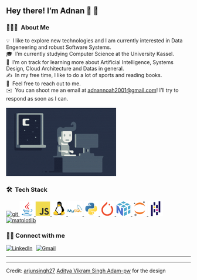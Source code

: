 </p><h2>Hey there! I’m Adnan 👋 💯</h2><p></p>
<!-- ## 👋 &nbsp;Hey there! I'm Aditya -->
<h3 id="-about-me">👨🏻‍💻 &nbsp;About Me</h3>
<p>💡 &nbsp;I like to explore new technologies and I am currently interested in Data Engeneering and robust Software Systems.<br>
🎓 &nbsp;I’m currently studying Computer Science at the University Kassel.<br>
🌱 &nbsp;I’m on track for learning more about Artificial Intelligence, Systems Design, Cloud Architecture and Datas in general.<br>
✍️ &nbsp;In my free time, I like to do a lot of sports and reading books.<br>
💬 &nbsp;Feel free to reach out to me.<br>
✉️ &nbsp;You can shoot me an email at <a href="mailto:avsingh@umass.edu">adnannoah2001@gmail.com</a>! I’ll try to respond as soon as I can.<br><br>
<img alt="Night Coding" src="https://raw.githubusercontent.com/AVS1508/AVS1508/master/assets/Night-Coding.gif" align="topmiddl">
<h3 id="-tech-stack">🛠 &nbsp;Tech Stack</h3>

<!-- Bestehende Icons -->
<a href="https://git-scm.com/" target="_blank" rel="noreferrer">
  <img src="https://www.vectorlogo.zone/logos/git-scm/git-scm-icon.svg" alt="git" width="40" height="40">
</a>
<a href="https://www.java.com" target="_blank" rel="noreferrer">
  <img src="https://raw.githubusercontent.com/devicons/devicon/master/icons/java/java-original.svg" alt="java" width="40" height="40">
</a>
<a href="https://developer.mozilla.org/en-US/docs/Web/JavaScript" target="_blank" rel="noreferrer">
  <img src="https://raw.githubusercontent.com/devicons/devicon/master/icons/javascript/javascript-original.svg" alt="javascript" width="40" height="40">
</a>
<a href="https://www.linux.org/" target="_blank" rel="noreferrer">
  <img src="https://raw.githubusercontent.com/devicons/devicon/master/icons/linux/linux-original.svg" alt="linux" width="40" height="40">
</a>

<!-- Neue Icons -->
<a href="https://www.mysql.com/" target="_blank" rel="noreferrer">
  <img src="https://raw.githubusercontent.com/devicons/devicon/master/icons/mysql/mysql-original-wordmark.svg" alt="sql" width="40" height="40">
</a>
<a href="https://www.python.org/" target="_blank" rel="noreferrer">
  <img src="https://raw.githubusercontent.com/devicons/devicon/master/icons/python/python-original.svg" alt="python" width="40" height="40">
</a>
<a href="https://pytorch.org/" target="_blank" rel="noreferrer">
  <img src="https://raw.githubusercontent.com/devicons/devicon/master/icons/pytorch/pytorch-original.svg" alt="pytorch" width="40" height="40">
</a>
<a href="https://numpy.org/" target="_blank" rel="noreferrer">
  <img src="https://raw.githubusercontent.com/devicons/devicon/master/icons/numpy/numpy-original.svg" alt="numpy" width="40" height="40">
</a>
<a href="https://jupyter.org/" target="_blank" rel="noreferrer">
  <img src="https://raw.githubusercontent.com/devicons/devicon/master/icons/jupyter/jupyter-original.svg" alt="jupyter" width="40" height="40">
</a>
<a href="https://pandas.pydata.org/" target="_blank" rel="noreferrer">
  <img src="https://raw.githubusercontent.com/devicons/devicon/master/icons/pandas/pandas-original.svg" alt="pandas" width="40" height="40">
</a>
<a href="https://matplotlib.org/" target="_blank" rel="noreferrer">
  <img src="https://raw.githubusercontent.com/valohai/ml-logos/master/matplotlib.svg" alt="matplotlib" width="40" height="40">
</a>

<h3 align="left">🤝🏻 Connect with me</h3>
<p align="left" style="display:flex; gap:10px; align-items:center;">
  <a href="https://www.linkedin.com/in/adnan-noah-nezovic/" target="_blank">
    <img src="https://raw.githubusercontent.com/rahuldkjain/github-profile-readme-generator/master/src/images/icons/Social/linked-in-alt.svg" 
         alt="LinkedIn" height="30" width="40">
  </a>
  <a href="mailto:adnannoah2001@gmail.com" target="_blank">
    <img src="https://cdn.simpleicons.org/gmail/EA4335" 
         alt="Gmail" height="30" width="40">
  </a>
</p>


</p>
<hr>
<hr>
<p>Credit: <a href="https://github.com/arjunsingh27">arjunsingh27</a> <a href="https://github.com/AVS1508">Aditya Vikram Singh </a> <a href="https://github.com/Adam-pw">Adam-pw</a> for the design</p> 
